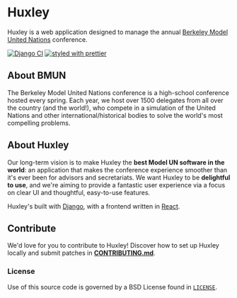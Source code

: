 # Huxley
Huxley is a web application designed to manage the annual [Berkeley Model United Nations](http://bmun.org/) conference.


[![Django CI](https://github.com/bmun/huxley/actions/workflows/django.yml/badge.svg)](https://github.com/bmun/huxley/actions/workflows/django.yml)
[![styled with prettier](https://img.shields.io/badge/styled_with-prettier-ff69b4.svg)](https://github.com/prettier/prettier)


## About BMUN
The Berkeley Model United Nations conference is a high-school conference hosted every spring. Each year, we host over 1500 delegates from all over the country (and the world!), who compete in a simulation of the United Nations and other international/historical bodies to solve the world's most compelling problems.

## About Huxley
Our long-term vision is to make Huxley the **best Model UN software in the world**: an application that makes the conference experience smoother than it's ever been for advisors and secretariats. We want Huxley to be **delightful to use**, and we're aiming to provide a fantastic user experience via a focus on clear UI and thoughtful, easy-to-use features.

Huxley's built with [Django](http://www.djangoproject.com), with a frontend written in [React](http://facebook.github.io/react/).

## Contribute
We'd love for you to contribute to Huxley! Discover how to set up Huxley locally and submit patches in [**CONTRIBUTING.md**](CONTRIBUTING.md).

### License
Use of this source code is governed by a BSD License found in [`LICENSE`](LICENSE).
